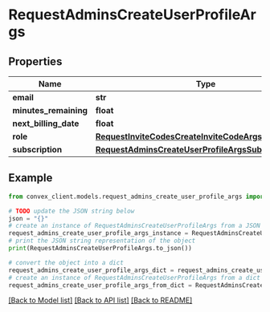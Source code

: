 # RequestAdminsCreateUserProfileArgs


## Properties

Name | Type | Description | Notes
------------ | ------------- | ------------- | -------------
**email** | **str** |  | 
**minutes_remaining** | **float** |  | 
**next_billing_date** | **float** |  | [optional] 
**role** | [**RequestInviteCodesCreateInviteCodeArgsAssignedRole**](RequestInviteCodesCreateInviteCodeArgsAssignedRole.md) |  | 
**subscription** | [**RequestAdminsCreateUserProfileArgsSubscription**](RequestAdminsCreateUserProfileArgsSubscription.md) |  | 

## Example

```python
from convex_client.models.request_admins_create_user_profile_args import RequestAdminsCreateUserProfileArgs

# TODO update the JSON string below
json = "{}"
# create an instance of RequestAdminsCreateUserProfileArgs from a JSON string
request_admins_create_user_profile_args_instance = RequestAdminsCreateUserProfileArgs.from_json(json)
# print the JSON string representation of the object
print(RequestAdminsCreateUserProfileArgs.to_json())

# convert the object into a dict
request_admins_create_user_profile_args_dict = request_admins_create_user_profile_args_instance.to_dict()
# create an instance of RequestAdminsCreateUserProfileArgs from a dict
request_admins_create_user_profile_args_from_dict = RequestAdminsCreateUserProfileArgs.from_dict(request_admins_create_user_profile_args_dict)
```
[[Back to Model list]](../README.md#documentation-for-models) [[Back to API list]](../README.md#documentation-for-api-endpoints) [[Back to README]](../README.md)



